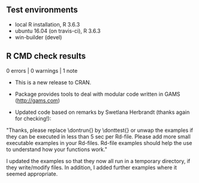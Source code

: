 ## Test environments
* local R installation, R 3.6.3
* ubuntu 16.04 (on travis-ci), R 3.6.3
* win-builder (devel)

## R CMD check results

0 errors | 0 warnings | 1 note

* This is a new release to CRAN.
* Package provides tools to deal with modular code written in GAMS (http://gams.com)

* Updated code based on remarks by Swetlana Herbrandt (thanks again for checking!):

"Thanks, please replace \dontrun{} by \donttest{} or unwap the examples if they can be executed in less than 5 sec per Rd-file.
Please add more small executable examples in your Rd-files. Rd-file examples should help the use to understand how your functions work."

I updated the examples so that they now all run in a temporary directory, if they write/modify files. In addition, I added further examples where it seemed appropriate.
